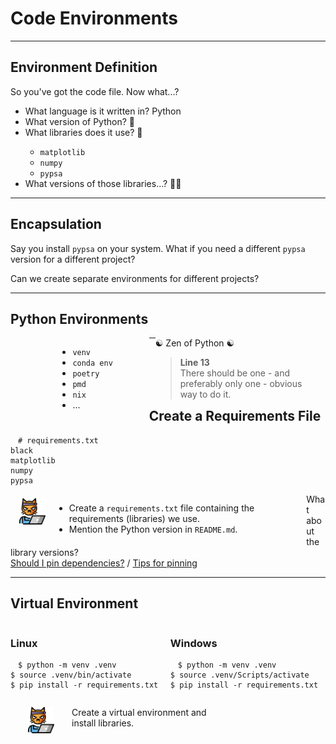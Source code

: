 <!-- .slide: id="environments" data-state="black_overlay 7 yellow_flag logo" data-background="./files/augmented-reality-1853592_1280.jpg" -->
<!-- https://pixabay.com/photos/augmented-reality-bicycle-girl-bike-1853592/ -->
# Code Environments

---

<!-- .slide: data-state="standard" data-state="black_overlay yellow_flag logo" data-background="./files/augmented-reality-1853592_1280.jpg" -->
## Environment Definition

So you've got the code file. Now what...?

<ul>
  <li>What language is it written in? <span class="fragment">Python</span></li>
  <li class="fragment">What version of Python? <span class="fragment">🤔</span></li>
  <li class="fragment">What libraries does it use? <span class="fragment">🧐</span></li>
  <ul class="fragment">
    <li><code>matplotlib</code></li>
    <li><code>numpy</code></li>
    <li><code>pypsa</code></li>
  </ul>
  <li class="fragment">What versions of those libraries...? <span class="fragment">🤔🤔</span></li>
</ul>

---

<!-- .slide: data-state="standard" data-state="black_overlay yellow_flag logo" data-background="./files/augmented-reality-1853592_1280.jpg" -->
## Encapsulation

Say you install `pypsa` on your system. What if you need a different `pypsa` version for a different project?

Can we create separate environments for different projects?


---

<!-- .slide: data-state="standard" data-state="black_overlay yellow_flag logo" data-background="./files/augmented-reality-1853592_1280.jpg" -->
## Python Environments

<div style="width: 29%; float: left; margin-left: 15%;">

- `venv`
- `conda env`
- `poetry`
- `pmd`
- `nix`
- ...

</div>

<div style="width: 49%; float: right; margin-right: 5%;" class="fragment">
☯ Zen of Python ☯
<blockquote><b>Line 13</b> <br> There should be one - and preferably only one - obvious way to do it. </blockquote>
</div>

---

<!-- .slide: data-state="standard" data-state="black_overlay yellow_flag logo" data-background="./files/augmented-reality-1853592_1280.jpg" -->
## Create a Requirements File

<pre style="width: max-content;"><code style="padding: .5em 1em;" class="language-bash"># requirements.txt
black
matplotlib
numpy
pypsa
</code></pre>

<div class="fragment">
    <img style="width: 3em; margin: 0; padding: .5em 1em; float: left;" src="./files/hacker-cat.png">
    <div style="float: left; width: 80%;">
      <ul>
        <li>Create a <code>requirements.txt</code> file containing the requirements (libraries) we use.</li>
        <li>Mention the Python version in <code>README.md</code>.</li>
      </ul>
    </div>
</div>

<footer>
What about the library versions?<br>
<a href="https://stackoverflow.com/questions/28509481/should-i-pin-my-python-dependencies-versions">Should I pin dependencies?</a> / <a href="https://www.codyhiar.com/blog/tips-for-pinning-python-requirements-files/">Tips for pinning</a>
</footer>

---

<!-- .slide: data-state="standard" data-state="black_overlay yellow_flag logo" data-background="./files/augmented-reality-1853592_1280.jpg" -->
## Virtual Environment

<div style="width: max-content; float: left; padding-bottom: 1em;">
<h3>Linux</h3>
<pre style="width: max-content;"><code style="padding: .5em 1em;" class="language-bash" data-line-numbers>$ python -m venv .venv
$ source .venv/bin/activate
$ pip install -r requirements.txt
</code></pre>
</div>

<div style="width: max-content; float: right; padding-bottom: 1em;">
<h3>Windows</h3>
<pre style="width: max-content;"><code style="padding: .5em 1em;" class="language-bash" data-line-numbers>$ python -m venv .venv
$ source .venv/Scripts/activate
$ pip install -r requirements.txt
</code></pre>
</div>

<br>

<div class="fragment">
    <img style="width: 3em; margin: 0; padding: 0 2em; float: left;" src="./files/hacker-cat.png">
    <div style="float: left; width: 50%;">
        Create a virtual environment and install libraries.
    </div>
</div>
